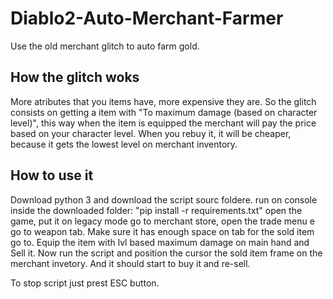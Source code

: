 # Diablo2-Auto-Merchant-Farmer


Use the old merchant glitch to auto farm gold.

## How the glitch woks
More atributes that you items have, more expensive they are.
So the glitch consists on getting a item with "To maximum damage (based on character level)", this way when the item is equipped the merchant will pay the price based on your character level.
When you rebuy it, it will be cheaper, because it gets the lowest level on merchant inventory.


## How to use it

Download python 3 and download the script sourc foldere.
run on console inside the downloaded folder: "pip install -r requirements.txt"
open the game, put it on legacy mode go to merchant store, open the trade menu e go to weapon tab.
Make sure it has enough space on tab for the sold item go to.
Equip the item with lvl based maximum damage on main hand and Sell it.
Now run the script and position the cursor the sold item frame on the merchant invetory.
And it should start to buy it and re-sell.

To stop script just prest ESC button.
